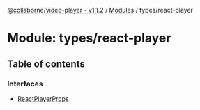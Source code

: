[@collaborne/video-player - v1.1.2](/docs/../README.md) / [Modules](/docs/modules.md) / types/react-player

# Module: types/react-player

## Table of contents

### Interfaces

- [ReactPlayerProps](/docs/interfaces/types_react_player.ReactPlayerProps.md)
